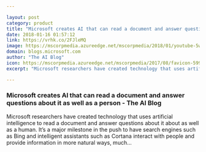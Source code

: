 ```yaml
---

layout: post
category: product
title: "Microsoft creates AI that can read a document and answer questions about it as well as a person - The AI Blog"
date: 2018-01-16 01:57:12
link: https://vrhk.co/2FJleMQ
image: https://mscorpmedia.azureedge.net/mscorpmedia/2018/01/youtube-5w5_7ZlAWwE-1024x576.jpg
domain: blogs.microsoft.com
author: "The AI Blog"
icon: https://mscorpmedia.azureedge.net/mscorpmedia/2017/08/favicon-599dd6ab4d63f.jpg
excerpt: "Microsoft researchers have created technology that uses artificial intelligence to read a document and answer questions about it about as well as a human. It’s a major milestone in the push to have search engines such as Bing and intelligent assistants such as Cortana interact with people and provide information in more natural ways, much..."

---
```


### Microsoft creates AI that can read a document and answer questions about it as well as a person - The AI Blog

Microsoft researchers have created technology that uses artificial intelligence to read a document and answer questions about it about as well as a human. It’s a major milestone in the push to have search engines such as Bing and intelligent assistants such as Cortana interact with people and provide information in more natural ways, much...